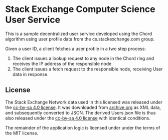 # Stack Exchange Computer Science User Service

This is a sample decentralized user service developed using the Chord algorithm using user profile data from the cs.stackexchange.com group.

Given a user ID, a client fetches a user profile in a two step process:
1. The client issues a lookup request to any node in the Chord ring and receives the IP address of the responsible node
2. The client issues a fetch request to the responsible node, receiving User data in response.

## License

The Stack Exchange Network data used in this licensed was released under the [cc-by-sa 4.0 license](https://creativecommons.org/licenses/by-sa/4.0/). It was downloaded from [archive.org](https://archive.org/details/stackexchange) as XML data, and subsequently converted to JSON. The derived Users.json file is thus also released under the [cc-by-sa 4.0 license](https://creativecommons.org/licenses/by-sa/4.0/) with identical conditions.

The remainder of the application logic is licensed under under the terms of the MIT license.